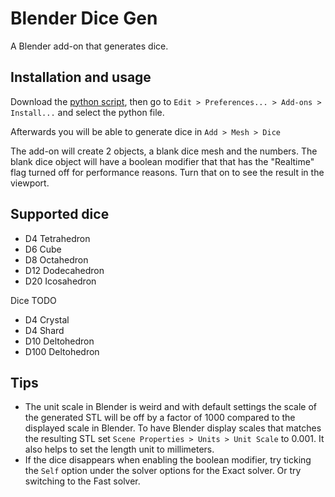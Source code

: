 # Blender Dice Gen

A Blender add-on that generates dice.

## Installation and usage

Download the [python script](https://raw.githubusercontent.com/Longi94/blender-dice-gen/main/blender_dice_gen.py), then go to `Edit > Preferences... > Add-ons > Install...` and select the python file.

Afterwards you will be able to generate dice in `Add > Mesh > Dice`

The add-on will create 2 objects, a blank dice mesh and the numbers. The blank dice object will have a boolean modifier that that has the "Realtime" flag turned off for performance reasons. Turn that on to see the result in the viewport.

## Supported dice

- D4 Tetrahedron
- D6 Cube
- D8 Octahedron
- D12 Dodecahedron
- D20 Icosahedron

Dice TODO

- D4 Crystal
- D4 Shard
- D10 Deltohedron
- D100 Deltohedron

## Tips

- The unit scale in Blender is weird and with default settings the scale of the generated STL will be off by a factor of 1000 compared to the displayed scale in Blender. To have Blender display scales that matches the resulting STL set `Scene Properties > Units > Unit Scale` to 0.001. It also helps to set the length unit to millimeters.
- If the dice disappears when enabling the boolean modifier, try ticking the `Self` option under the solver options for the Exact solver. Or try switching to the Fast solver.
